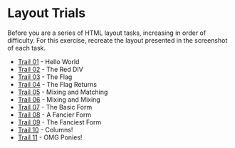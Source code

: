 Layout Trials
=============
Before you are a series of HTML layout tasks, increasing in order of difficulty. For this exercise, recreate the layout presented in the screenshot of each task.

* [Trail 01](001.md) - Hello World
* [Trail 02](002.md) - The Red DIV
* [Trail 03](003.md) - The Flag
* [Trail 04](004.md) - The Flag Returns
* [Trail 05](005.md) - Mixing and Matching
* [Trail 06](006.md) - Mixing and Mixing
* [Trail 07](007.md) - The Basic Form
* [Trail 08](008.md) - A Fancier Form
* [Trail 09](009.md) - The Fanciest Form
* [Trail 10](010.md) - Columns!
* [Trail 11](011.md) - OMG Ponies!

